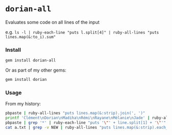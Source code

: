 # `dorian-all`

Evaluates some code on all lines of the input

e.g. `ls -l | ruby-each-line "puts l.split[4]" | ruby-all-lines "puts lines.map(&:to_i).sum"`

### Install

```bash
gem install dorian-all
```

Or as part of my other gems:

```bash
gem install dorian
```

### Usage

From my history:

```bash
pbpaste | ruby-all-lines "puts lines.map(&:strip).join(', ')"
printf 'Clément\nDorian\nMadiha\nRémi\nRayane\nMélanie\nJade' | ruby-all-lines "puts lines.sample"
pbpaste | grep '*' | ruby-each-line "puts '\"' + line.split[1] + '\"'" | ruby-all-lines "puts lines.map(&:strip).join(', ')"
cat a.txt | grep -v NEW | ruby-all-lines "puts lines.map(&:strip).each_slice(2).map { |l| l.join(' '))"
```
